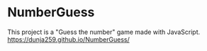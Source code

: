 # NumberGuess
This project is a "Guess the number" game made with JavaScript.
https://dunja259.github.io/NumberGuess/
